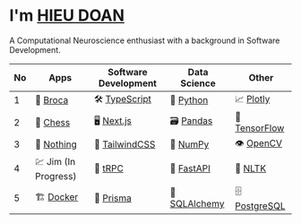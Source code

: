 # I'm [HIEU DOAN](https://hieudoanm.github.io)

A Computational Neuroscience enthusiast with a background in Software Development.

| No  | Apps                      | Software Development          | Data Science                | Other                       |
| --- | ------------------------- | ----------------------------- | --------------------------- | --------------------------- |
| 1   | 💬 [Broca][app-broca]     | 🛠️ [TypeScript][typescript]   | 🐍 [Python][python]         | 📈 [Plotly][plotly]         |
| 2   | 🧠 [Chess][app-chess]     | 🖥️ [Next.js][next.js]         | 🗃️ [Pandas][pandas]         | 🧠 [TensorFlow][tensorflow] |
| 3   | 📱 [Nothing][app-nothing] | 💅 [TailwindCSS][tailwindcss] | 🧮 [NumPy][numpy]           | 👁️ [OpenCV][opencv]         |
| 4   | 💹 Jim (In Progress)      | 🚀 [tRPC][trpc]               | 🚀 [FastAPI][fastapi]       | 💬 [NLTK][nltk]             |
| 5   | 🏗️ [Docker][docker]       | 🔌 [Prisma][prisma]           | 🔌 [SQLAlchemy][sqlalchemy] | 🗄️ [PostgreSQL][postgresql] |

[app-broca]: https://hieudoanm.github.io/broca/
[app-chess]: https://hieudoanm.github.io/chess/
[app-nothing]: https://hieudoanm.github.io/nothing/
[docker]: https://www.docker.com/
[fastapi]: https://fastapi.tiangolo.com/
[typescript]: https://www.typescriptlang.org/
[next.js]: https://nextjs.org/
[nltk]: https://www.nltk.org/
[numpy]: https://numpy.org/
[opencv]: https://opencv.org/
[pandas]: https://pandas.pydata.org/
[plotly]: https://plotly.com/
[postgresql]: https://www.postgresql.org/
[prisma]: https://www.prisma.io/
[python]: https://www.python.org/
[sqlalchemy]: https://www.sqlalchemy.org/
[tailwindcss]: https://tailwindcss.com/
[tensorflow]: https://www.tensorflow.org
[trpc]: https://trpc.io/

